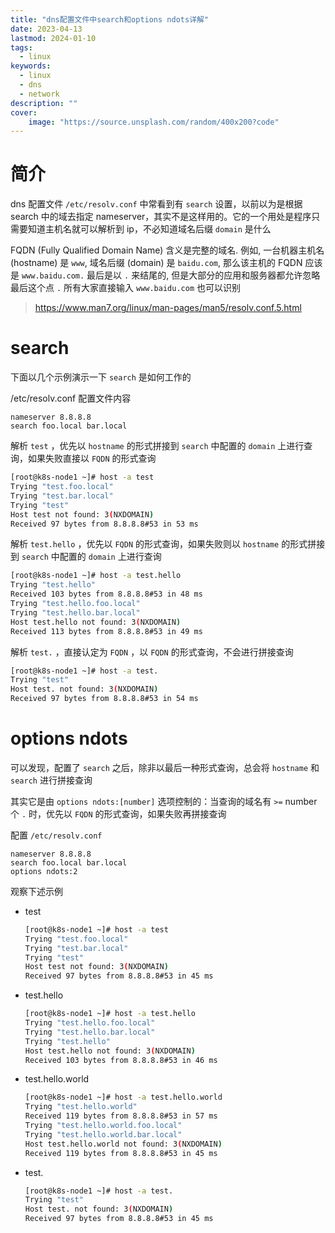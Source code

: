 ```yaml
---
title: "dns配置文件中search和options ndots详解" 
date: 2023-04-13
lastmod: 2024-01-10
tags: 
  - linux
keywords:
  - linux
  - dns
  - network
description: ""
cover:
    image: "https://source.unsplash.com/random/400x200?code"
---
```


# 简介

dns 配置文件 `/etc/resolv.conf` 中常看到有 `search` 设置，以前以为是根据 search 中的域去指定 nameserver，其实不是这样用的。它的一个用处是程序只需要知道主机名就可以解析到 ip，不必知道域名后缀 `domain` 是什么

FQDN (Fully Qualified Domain Name) 含义是完整的域名. 例如, 一台机器主机名 (hostname) 是 `www`, 域名后缀 (domain) 是 `baidu.com`, 那么该主机的 FQDN 应该是 `www.baidu.com.` 最后是以 `.` 来结尾的, 但是大部分的应用和服务器都允许忽略最后这个点 `.` 所有大家直接输入 `www.baidu.com` 也可以识别

> <https://www.man7.org/linux/man-pages/man5/resolv.conf.5.html>

# search

下面以几个示例演示一下 `search` 是如何工作的

/etc/resolv.conf 配置文件内容

```none
nameserver 8.8.8.8
search foo.local bar.local
```

解析 `test` ，优先以 `hostname` 的形式拼接到 `search` 中配置的 `domain` 上进行查询，如果失败直接以 `FQDN` 的形式查询

```bash
[root@k8s-node1 ~]# host -a test
Trying "test.foo.local"
Trying "test.bar.local"
Trying "test"
Host test not found: 3(NXDOMAIN)
Received 97 bytes from 8.8.8.8#53 in 53 ms
```

解析 `test.hello` ，优先以 `FQDN` 的形式查询，如果失败则以 `hostname` 的形式拼接到 `search` 中配置的 `domain` 上进行查询

```bash
[root@k8s-node1 ~]# host -a test.hello
Trying "test.hello"
Received 103 bytes from 8.8.8.8#53 in 48 ms
Trying "test.hello.foo.local"
Trying "test.hello.bar.local"
Host test.hello not found: 3(NXDOMAIN)
Received 113 bytes from 8.8.8.8#53 in 49 ms
```

解析 `test.` ，直接认定为 `FQDN` ，以 `FQDN` 的形式查询，不会进行拼接查询

```bash
[root@k8s-node1 ~]# host -a test.
Trying "test"
Host test. not found: 3(NXDOMAIN)
Received 97 bytes from 8.8.8.8#53 in 54 ms
```

# options ndots

可以发现，配置了 `search` 之后，除非以最后一种形式查询，总会将 `hostname` 和 `search` 进行拼接查询

其实它是由 `options ndots:[number]` 选项控制的：当查询的域名有 `>=` number 个 `.` 时，优先以 `FQDN` 的形式查询，如果失败再拼接查询

配置 `/etc/resolv.conf`

```none
nameserver 8.8.8.8
search foo.local bar.local
options ndots:2
```

观察下述示例

- test

  ```bash
  [root@k8s-node1 ~]# host -a test
  Trying "test.foo.local"
  Trying "test.bar.local"
  Trying "test"
  Host test not found: 3(NXDOMAIN)
  Received 97 bytes from 8.8.8.8#53 in 45 ms
  ```

- test.hello

  ```bash
  [root@k8s-node1 ~]# host -a test.hello
  Trying "test.hello.foo.local"
  Trying "test.hello.bar.local"
  Trying "test.hello"
  Host test.hello not found: 3(NXDOMAIN)
  Received 103 bytes from 8.8.8.8#53 in 46 ms
  ```

- test.hello.world

  ```bash
  [root@k8s-node1 ~]# host -a test.hello.world
  Trying "test.hello.world"
  Received 119 bytes from 8.8.8.8#53 in 57 ms
  Trying "test.hello.world.foo.local"
  Trying "test.hello.world.bar.local"
  Host test.hello.world not found: 3(NXDOMAIN)
  Received 119 bytes from 8.8.8.8#53 in 45 ms
  ```

- test.

  ```bash
  [root@k8s-node1 ~]# host -a test.
  Trying "test"
  Host test. not found: 3(NXDOMAIN)
  Received 97 bytes from 8.8.8.8#53 in 45 ms
  ```
